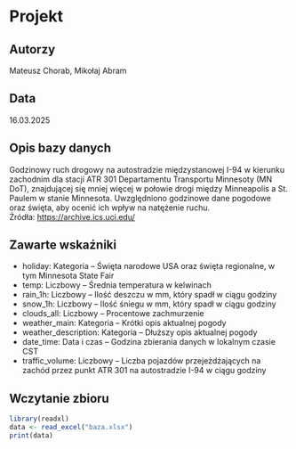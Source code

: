 # Projekt

## Autorzy
Mateusz Chorab, Mikołaj Abram  

## Data
16.03.2025

## Opis bazy danych
Godzinowy ruch drogowy na autostradzie międzystanowej I-94 w kierunku zachodnim dla stacji ATR 301 Departamentu Transportu Minnesoty (MN DoT), znajdującej się mniej więcej w połowie drogi między Minneapolis a St. Paulem w stanie Minnesota. Uwzględniono godzinowe dane pogodowe oraz święta, aby ocenić ich wpływ na natężenie ruchu. </br >
Źródła: https://archive.ics.uci.edu/

## Zawarte wskaźniki
- holiday: Kategoria – Święta narodowe USA oraz święta regionalne, w tym Minnesota State Fair
- temp: Liczbowy – Średnia temperatura w kelwinach
- rain_1h: Liczbowy – Ilość deszczu w mm, który spadł w ciągu godziny
- snow_1h: Liczbowy – Ilość śniegu w mm, który spadł w ciągu godziny
- clouds_all: Liczbowy – Procentowe zachmurzenie
- weather_main: Kategoria – Krótki opis aktualnej pogody
- weather_description: Kategoria – Dłuższy opis aktualnej pogody
- date_time: Data i czas – Godzina zbierania danych w lokalnym czasie CST
- traffic_volume: Liczbowy – Liczba pojazdów przejeżdżających na zachód przez punkt ATR 301 na autostradzie I-94 w ciągu godziny

## Wczytanie zbioru
```r
library(readxl)
data <- read_excel("baza.xlsx")
print(data)

